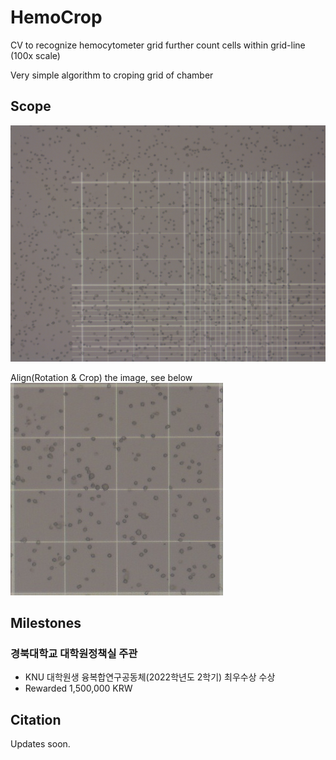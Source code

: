 # HemoCrop
CV to recognize hemocytometer grid further count cells within grid-line (100x scale)

Very simple algorithm to croping grid of chamber

## Scope
![hemo_grid](./img_hemo/20221008_image007.jpg)
</br>

Align(Rotation & Crop) the image, see below
</br>
![hemo_crop](./img_crop/Grid_5_20221008_image007.jpg)</br>

## Milestones
### 경북대학교 대학원정책실 주관
- KNU 대학원생 융복합연구공동체(2022학년도 2학기) 최우수상 수상
- Rewarded 1,500,000 KRW

## Citation
Updates soon.

